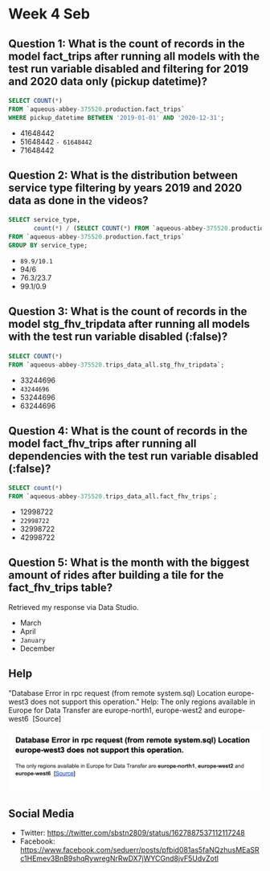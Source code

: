 # Week 4 Seb

## Question 1: **What is the count of records in the model fact_trips after running all models with the test run variable disabled and filtering for 2019 and 2020 data only (pickup datetime)?** 

```sql
SELECT COUNT(*)
FROM `aqueous-abbey-375520.production.fact_trips`
WHERE pickup_datetime BETWEEN '2019-01-01' AND '2020-12-31';
```

- 41648442
- 51648442
`- 61648442`
- 71648442


## Question 2: **What is the distribution between service type filtering by years 2019 and 2020 data as done in the videos?**

```sql
SELECT service_type,
       count(*) / (SELECT COUNT(*) FROM `aqueous-abbey-375520.production.fact_trips`) * 100
FROM `aqueous-abbey-375520.production.fact_trips`
GROUP BY service_type;
```

- `89.9/10.1`
- 94/6
- 76.3/23.7
- 99.1/0.9

## Question 3: **What is the count of records in the model stg_fhv_tripdata after running all models with the test run variable disabled (:false)?**  

```sql
SELECT COUNT(*) 
FROM `aqueous-abbey-375520.trips_data_all.stg_fhv_tripdata`;
```

- 33244696
- `43244696`
- 53244696
- 63244696


## Question 4: **What is the count of records in the model fact_fhv_trips after running all dependencies with the test run variable disabled (:false)?**  

```sql
SELECT count(*) 
FROM `aqueous-abbey-375520.trips_data_all.fact_fhv_trips`;
```

- 12998722
- `22998722`
- 32998722
- 42998722

## Question 5: **What is the month with the biggest amount of rides after building a tile for the fact_fhv_trips table?**

Retrieved my response via Data Studio.

- March
- April
- `January`
- December

## Help

"Database Error in rpc request (from remote system.sql) Location europe-west3 does not support this operation."
Help: The only regions available in Europe for Data Transfer are europe-north1, europe-west2 and europe-west6  [Source]

![seb help week4](img/week_4_seb_help.png)

## Social Media

- Twitter: https://twitter.com/sbstn2809/status/1627887537112117248
- Facebook: https://www.facebook.com/seduerr/posts/pfbid081as5faNQzhusMEaSRc1HEmev3BnB9shqRywregNrRwDX7jWYCGnd8jvF5UdvZotl